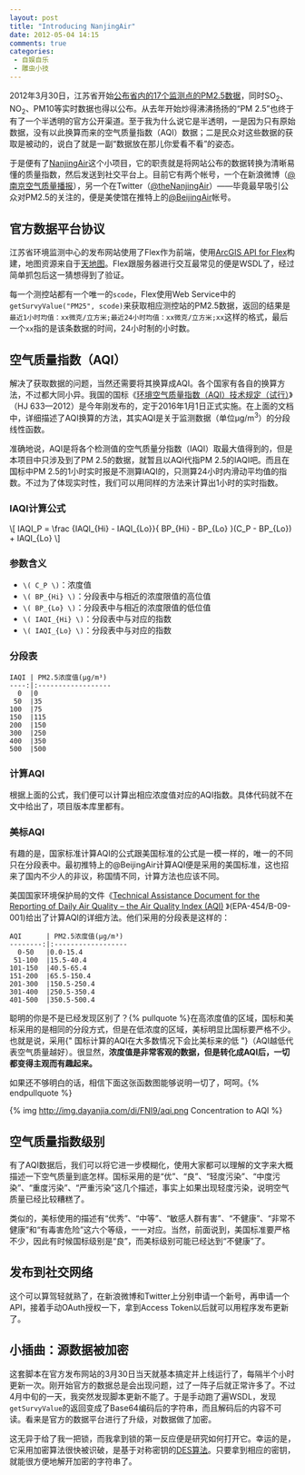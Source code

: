 ```yaml
---
layout: post
title: "Introducing NanjingAir"
date: 2012-05-04 14:15
comments: true
categories: 
 - 自娱自乐
 - 雕虫小技
---
```

2012年3月30日，江苏省开始[公布省内的17个监测点的PM2.5数据](http://218.94.78.75/airwebsite/)，同时SO<sub>2</sub>、NO<sub>2</sub>、PM10等实时数据也得以公布。从去年开始炒得沸沸扬扬的“PM 2.5”也终于有了一个半透明的官方公开渠道。至于我为什么说它是半透明，一是因为只有原始数据，没有以此换算而来的空气质量指数（AQI）数据；二是民众对这些数据的获取是被动的，说白了就是一副“数据放在那儿你爱看不看”的姿态。

于是便有了[NanjingAir](https://github.com/clippit/NanjingAir)这个小项目，它的职责就是将网站公布的数据转换为清晰易懂的质量指数，然后发送到社交平台上。目前它有两个帐号，一个在新浪微博（[@南京空气质量播报](http://weibo.com/nanjingair)），另一个在Twitter（[@theNanjingAir](https://twitter.com/theNanjingAir)）——毕竟最早吸引公众对PM2.5的关注的，便是美使馆在推特上的[@BeijingAir](http://twitter.com/beijingair)帐号。

<!--more-->

## 官方数据平台协议

江苏省环境监测中心的发布网站使用了Flex作为前端，使用[ArcGIS API for Flex](http://help.arcgis.com/en/webapi/flex/)构建，地图资源来自于[天地图](http://www.tianditu.cn/)。Flex跟服务器进行交互最常见的便是WSDL了，经过简单抓包后这一猜想得到了验证。

每一个测控站都有一个唯一的`scode`，Flex使用Web Service中的`getSurvyValue("PM25", scode)`来获取相应测控站的PM2.5数据，返回的结果是`最近1小时均值：xx微克/立方米;最近24小时均值：xx微克/立方米;xx`这样的格式，最后一个`xx`指的是该条数据的时间，24小时制的小时数。

## 空气质量指数（AQI）

解决了获取数据的问题，当然还需要将其换算成AQI。各个国家有各自的换算方法，不过都大同小异。我国的国标《[环境空气质量指数（AQI）技术规定（试行）](http://kjs.mep.gov.cn/pv_obj_cache/pv_obj_id_0D685D84B394517881A5E84FA090CC274B870400/filename/W020120410332725219541.pdf)》（HJ 633—2012）是今年刚发布的，定于2016年1月1日正式实施。在上面的文档中，详细描述了AQI换算的方法，其实AQI是关于监测数据（单位μg/m<sup>3</sup>）的分段线性函数。

准确地说，AQI是将各个检测值的空气质量分指数（IAQI）取最大值得到的，但是本项目中只涉及到了PM 2.5的数据，就暂且以AQI代指PM 2.5的IAQI吧。而且在国标中PM 2.5的1小时实时报是不测算IAQI的，只测算24小时内滑动平均值的指数。不过为了体现实时性，我们可以用同样的方法来计算出1小时的实时指数。

### IAQI计算公式

<div>
\[ IAQI_P  = \frac {IAQI_{Hi} - IAQI_{Lo}}{ BP_{Hi} - BP_{Lo} }(C_P - BP_{Lo}) + IAQI_{Lo} \]
</div>

### 参数含义

* `\( C_P \)`：浓度值
* `\( BP_{Hi} \)`：分段表中与<script type="math/tex">C_P</script>相近的浓度限值的高位值
* `\( BP_{Lo} \)`：分段表中与<script type="math/tex">C_P</script>相近的浓度限值的低位值
* `\( IAQI_{Hi} \)`：分段表中与<script type="math/tex">BP_{Hi}</script>对应的指数
* `\( IAQI_{Lo} \)`：分段表中与<script type="math/tex">BP_{Lo}</script>对应的指数

### 分段表

```
IAQI | PM2.5浓度值(μg/m³)
----:|:------------------
  0  |0
 50  |35
100  |75
150  |115
200  |150
300  |250
400  |350
500  |500
```

### 计算AQI

根据上面的公式，我们便可以计算出相应浓度值对应的AQI指数。具体代码就不在文中给出了，项目版本库里都有。

### 美标AQI

有趣的是，国家标准计算AQI的公式跟美国标准的公式是一模一样的，唯一的不同只在分段表中。最初推特上的@BeijingAir计算AQI便是采用的美国标准，这也招来了国内不少人的非议，称国情不同，计算方法也应该不同。

美国国家环境保护局的文件《[Technical Assistance Document for the Reporting of Daily Air Quality – the Air Quality Index (AQI)](http://www.epa.gov/airnow/aqi_tech_assistance.pdf) 》(EPA-454/B-09-001)给出了计算AQI的详细方法。他们采用的分段表是这样的：

```
AQI      | PM2.5浓度值(μg/m³)
--------:|:------------------
  0-50   |0.0-15.4
 51-100  |15.5-40.4
101-150  |40.5-65.4
151-200  |65.5-150.4
201-300  |150.5-250.4
301-400  |250.5-350.4
401-500  |350.5-500.4
```

聪明的你是不是已经发现区别了？{% pullquote %}在高浓度值的区域，国标和美标采用的是相同的分段方式，但是在低浓度的区域，美标明显比国标要严格不少。也就是说，采用{" 国标计算的AQI在大多数情况下会比美标来的低 "}（AQI越低代表空气质量越好）。很显然，**浓度值是非常客观的数据，但是转化成AQI后，一切都变得主观而有趣起来。**

如果还不够明白的话，相信下面这张函数图能够说明一切了，呵呵。{% endpullquote %}

{% img http://img.dayanjia.com/di/FNI9/aqi.png Concentration to AQI %}

## 空气质量指数级别

有了AQI数据后，我们可以将它进一步模糊化，使用大家都可以理解的文字来大概描述一下空气质量到底怎样。国标采用的是“优”、“良”、“轻度污染”、“中度污染”、“重度污染”、“严重污染”这几个描述，事实上如果出现轻度污染，说明空气质量已经比较糟糕了。

类似的，美标使用的描述有“优秀”、“中等”、“敏感人群有害”、“不健康”、“非常不健康”和“有毒害危险”这六个等级，一一对应。当然，前面说到，美国标准要严格不少，因此有时候国标级别是“良”，而美标级别可能已经达到“不健康”了。

## 发布到社交网络

这个可以算驾轻就熟了，在新浪微博和Twitter上分别申请一个新号，再申请一个API，接着手动OAuth授权一下，拿到Access Token以后就可以用程序发布更新了。

## 小插曲：源数据被加密

这套脚本在官方发布网站的3月30日当天就基本搞定并上线运行了，每隔半个小时更新一次。刚开始官方的数据总是会出现问题，过了一阵子后就正常许多了。不过4月中旬的一天，我突然发现脚本更新不能了。于是手动跑了遍WSDL，发现`getSurvyValue`的返回变成了Base64编码后的字符串，而且解码后的内容不可读。看来是官方的数据平台进行了升级，对数据做了加密。

这无异于给了我一把锁，而我拿到锁的第一反应便是研究如何打开它。幸运的是，它采用加密算法很快被识破，是基于对称密钥的[DES算法](http://zh.wikipedia.org/wiki/%E8%B3%87%E6%96%99%E5%8A%A0%E5%AF%86%E6%A8%99%E6%BA%96)。只要拿到相应的密钥，就能很方便地解开加密的字符串了。



<script type="text/javascript" src="http://cdn.mathjax.org/mathjax/latest/MathJax.js?config=TeX-AMS_HTML">
</script>
<script type="text/x-mathjax-config">
MathJax.Hub.Config({
    tex2jax: {
        skipTags: ['script', 'noscript', 'style', 'textarea', 'pre'] // removed 'code' entry
    }
});
</script>